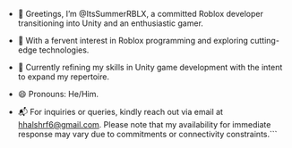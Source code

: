 - 👋 Greetings, I’m @ItsSummerRBLX, a committed Roblox developer transitioning into Unity and an enthusiastic gamer.
- 👀 With a fervent interest in Roblox programming and exploring cutting-edge technologies.
- 🌱 Currently refining my skills in Unity game development with the intent to expand my repertoire.
- 😄 Pronouns: He/Him.

- 📬 For inquiries or queries, kindly reach out via email at hhalshrf6@gmail.com. Please note that my availability for immediate response may vary due to commitments or connectivity constraints.```

<!---
ItsSummerRBLX/ItsSummerRBLX is a ✨ special ✨ repository because its `README.md` (this file) appears on your GitHub profile.
You can click the Preview link to take a look at your changes.
--->
